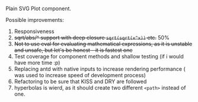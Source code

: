 Plain SVG Plot component.

Possible improvements:
1. Responsiveness
2. ~~sqrt/abs/^ support with deep closure `sqrt(sqrt(x^x))` etc.~~ 50%
3. ~~Not to use eval for evaluating mathematical expressions, as it is unstable and unsafe, but let's be honest - it is fastest one~~
4. Test coverage for component methods and shallow testing (if i would have more time :p)
5. Replacing antd with native inputs to increase rendering performance ( was used to increase speed of development process)
6. Refactoring to be sure that KISS and DRY are followed
7. hyperbolas is wierd, as it should create two different `<path>` instead of one.
